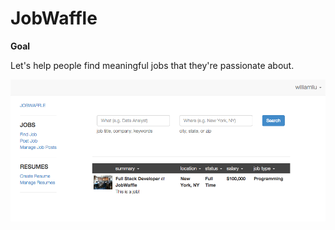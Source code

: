 JobWaffle
======

**Goal**

Let's help people find meaningful jobs that they're passionate about.

![Prototype](https://github.com/WilliamQLiu/job-waffle/blob/master/docs/search.png "Prototype")
